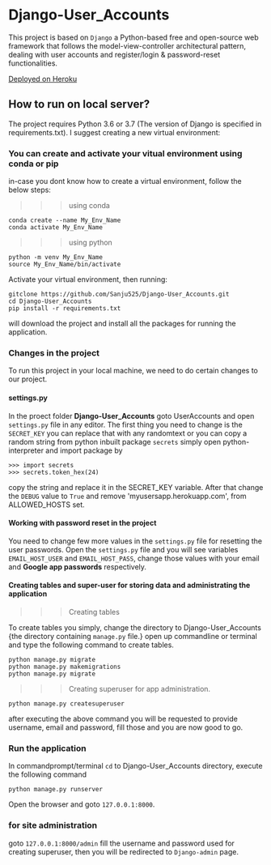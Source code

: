 # Django-User_Accounts
This project is based on `Django` a Python-based free and open-source web framework that follows the model-view-controller architectural pattern, dealing with user accounts and register/login & password-reset functionalities.

[Deployed on Heroku](https://myusersapp.herokuapp.com)

## How to run on local server?
The project requires Python 3.6 or 3.7 (The version of Django is specified in requirements.txt).
I suggest creating a new virtual environment:
### You can create and activate your vitual environment using conda or pip
in-case you dont know how to create a virtual environment, follow the below steps:
>>> using conda
```
conda create --name My_Env_Name
conda activate My_Env_Name
```
>>> using python
```
python -m venv My_Env_Name
source My_Env_Name/bin/activate
```

Activate your virtual environment, then running:
```
gitclone https://github.com/Sanju525/Django-User_Accounts.git
cd Django-User_Accounts
pip install -r requirements.txt
```

will download the project and install all the packages for running the application.
### Changes in the project
To run this project in your local machine, we need to do certain changes to our project.
#### settings.py
In the proect folder **Django-User_Accounts** goto UserAccounts and open `settings.py` file in any editor. The first thing you need to change is the `SECRET_KEY` you can replace that with any randomtext or you can copy a random string from python inbuilt package `secrets` simply open python-interpreter and import package by 
```
>>> import secrets
>>> secrets.token_hex(24)
```
copy the string and replace it in the SECRET_KEY variable. After that change the `DEBUG` value to `True` and remove 'myusersapp.herokuapp.com', from ALLOWED_HOSTS set.

#### Working with password reset in the project
You need to change few more values in the `settings.py` file for resetting the user passwords. Open the `settings.py` file and you will see variables `EMAIL_HOST_USER` and `EMAIL_HOST_PASS`, change those values with your email and **Google app passwords** respectively.

#### Creating tables and super-user for storing data and administrating the application
>>> Creating tables

To create tables you simply, change the directory to Django-User_Accounts {the directory containing `manage.py` file.}
open up commandline or terminal and type the following command to create tables.
```
python manage.py migrate
python manage.py makemigrations
python manage.py migrate
```

>>> Creating superuser for app administration.
```
python manage.py createsuperuser
```

after executing the above command you will be requested to provide username, email and password, fill those and you are now good to go.

### Run the application
In commandprompt/terminal `cd` to Django-User_Accounts directory, execute the following command
```
python manage.py runserver
```
Open the browser and goto `127.0.0.1:8000`.

### for site administration 
goto `127.0.0.1:8000/admin` fill the username and password used for creating superuser, then you will be redirected to `Django-admin` page.


